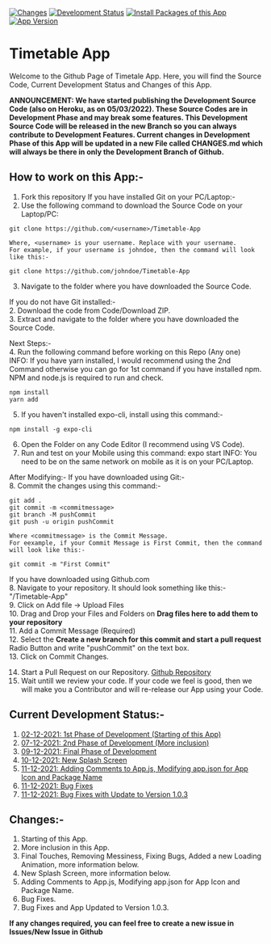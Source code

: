 [![Changes](https://img.shields.io/badge/Commits-31-brightgreen)](https://github.com/ambit741235/Timetable-App#changes-)
[![Development Status](https://img.shields.io/badge/Development%20Status-Complete-brightgreen)](https://github.com/ambit741235/Timetable-App#current-development-status-)
[![Install Packages of this App](https://github.com/ambit741235WHJR/Timetable-App/actions/workflows/node.js.yml/badge.svg)](https://github.com/ambit741235/Timetable-App/actions/workflows/node.js.yml)
[![App Version](https://img.shields.io/badge/dynamic/json?color=brightgreen&label=Version&prefix=v&query=expo.version&url=https%3A%2F%2Fraw.githubusercontent.com%2Fambit741235WHJR%2FTimetable-App%2Fmain%2Fapp.json)](https://github.com/ambit741235/Timetable-App/releases)

# Timetable App
Welcome to the Github Page of Timetale App. Here, you will find the Source Code, Current Development Status and Changes of this App.

**ANNOUNCEMENT: We have started publishing the Development Source Code (also on Heroku, as on 05/03/2022). These Source Codes are in Development Phase and may break some features. This Development Source Code will be released in the new Branch so you can always contribute to Development Features. Current changes in Development Phase of this App will be updated in a new File called CHANGES.md which will always be there in only the Development Branch of Github.**

## **How to work on this App:-**

1. Fork this repository
If you have installed Git on your PC/Laptop:-
2. Use the following command to download the Source Code on your Laptop/PC:
```
git clone https://github.com/<username>/Timetable-App
```
    Where, <username> is your username. Replace with your username.
    For example, if your username is johndoe, then the command will look like this:-
```
git clone https://github.com/johndoe/Timetable-App
```
3. Navigate to the folder where you have downloaded the Source Code.

If you do not have Git installed:-
<br>
2. Download the code from Code/Download ZIP.
<br>
3. Extract and navigate to the folder where you have downloaded the Source Code.

Next Steps:-
<br>
4. Run the following command before working on this Repo (Any one)
    <br>INFO: If you have yarn installed, I would recommend using the 2nd Command otherwise you can go for 1st command if you have installed npm. NPM and node.js is required to run and check.
```
npm install
yarn add
```
5. If you haven't installed expo-cli, install using this command:-
```
npm install -g expo-cli
```
6. Open the Folder on any Code Editor (I recommend using VS Code).
7. Run and test on your Mobile using this command: expo start
    INFO: You need to be on the same network on mobile as it is on your PC/Laptop.

After Modifying:-
If you have downloaded using Git:-
<br>
8. Commit the changes using this command:-
```
git add .
git commit -m <commitmessage>
git branch -M pushCommit
git push -u origin pushCommit
```
    Where <commitmessage> is the Commit Message.
    For eexample, if your Commit Message is First Commit, then the command will look like this:-
```
git commit -m "First Commit"
```

If you have downloaded using Github.com
<br>
8. Navigate to your repository. It should look something like this:-
        "<username>/Timetable-App"
<br>
9. Click on Add file -> Upload Files
<br>
10. Drag and Drop your Files and Folders on **Drag files here to add them to your repository**
<br>
11. Add a Commit Message (Required)
<br>
12. Select the **Create a new branch for this commit and start a pull request** Radio Button and write "pushCommit" on the text box.
<br>
13. Click on Commit Changes.
<br>

14. Start a Pull Request on our Repository. [Github Repository](https://github.com/ambit741235/Timetable-App)
15. Wait untill we review your code. If your code we feel is good, then we will make you a Contributor and will re-release our App using your Code.

## **Current Development Status:-**

1. [02-12-2021: 1st Phase of Development (Starting of this App)](https://github.com/ambit741235/Timetable-App/tree/d5f2e1434730ea38f59920e7ffa12699f50216cc)
2. [07-12-2021: 2nd Phase of Development (More inclusion)](https://github.com/ambit741235/Timetable-App/tree/f6a379c7077643596c70fc3696853f6038965e0b)
3. [09-12-2021: Final Phase of Development](https://github.com/ambit741235/Timetable-App/tree/f517d592efb3681f137f7d78de9114a39101713a)
4. [10-12-2021: New Splash Screen](https://github.com/ambit741235/Timetable-App/tree/c1cbe54c6c9245866eb31ffe73a177f48549d00f)
5. [11-12-2021: Adding Comments to App.js, Modifying app.json for App Icon and Package Name](https://github.com/ambit741235/Timetable-App/tree/464b3c5ee338c2c361470dd444aa1f171b39e912)
6. [11-12-2021: Bug Fixes](https://github.com/ambit741235/Timetable-App/tree/2c0a3552d80fbb038f377565880156f29c23d81d)
7. [11-12-2021: Bug Fixes with Update to Version 1.0.3](https://github.com/ambit741235/Timetable-App/tree/2c0a3552d80fbb038f377565880156f29c23d81d)

## Changes:-
1. Starting of this App.
2. More inclusion in this App.
3. Final Touches, Removing Messiness, Fixing Bugs, Added a new Loading Animation, more information below.
4. New Splash Screen, more information below.
5. Adding Comments to App.js, Modifying app.json for App Icon and Package Name.
6. Bug Fixes.
6. Bug Fixes and App Updated to Version 1.0.3.

**If any changes required, you can feel free to create a new issue in Issues/New Issue in Github**
